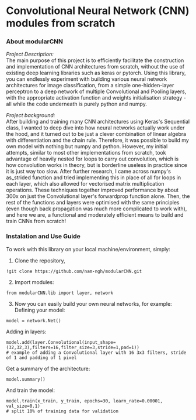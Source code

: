 # Convolutional Neural Network (CNN) modules from scratch

### About modularCNN
*Project Description:*<br>
The main purpose of this project is to efficiently facilitate the construction and implementation of CNN architectures from scratch, without the use of existing deep learning libraries such as keras or pytorch. Using this library, you can endlessly experiment with building various neural network architectures for image classification, from a simple one-hidden-layer perceptron to a deep network of multiple Convolutional and Pooling layers, with the appropriate activation function and weights initialisation strategy - all while the code underneath is purely python and numpy.

*Project background:*<br>
After building and training many CNN architectures using Keras's Sequential class, I wanted to deep dive into how neural networks actually work under the hood, and it turned out to be just a clever combination of linear algebra with differentiation and the chain rule. Therefore, it was possible to build my own model with nothing but numpy and python. However, my initial attempts, similar to most other implementations from scratch, took advantage of heavily nested for loops to carry out convolution, which is how convolution works in theory, but is borderline useless in practice since it is just way too slow. After further research, I came across numpy's as_strided function and tried implementing this in place of all for loops in each layer, which also allowed for vectorised matrix multiplication operations. These techniques together improved performance by about 300x on just the Convolutional layer's forwardprop function alone. Then, the rest of the functions and layers were optimised with the same principles (even though back propagation was much more complicated to work with), and here we are, a functional and moderately efficient means to build and train CNNs from scratch!

### Instalation and Use Guide
To work with this library on your local machine/environment, simply:
1. Clone the repository,

```
!git clone https://github.com/nam-ngh/modularCNN.git
```

2. Import modules:


```
from modularCNN.lib import layer, network
```

3. Now you can easily build your own neural networks, for example:
Defining your model:

```
model = network.Net()
```

Adding in layers:

```
model.add(layer.Convolutional(input_shape=(32,32,3),filters=16,filter_size=3,stride=1,pad=1))
# example of adding a Convolutional layer with 16 3x3 filters, stride of 1 and padding of 1 pixel
```
Get a summary of the architecture:

```
model.summary()
```

And train the model:

```
model.train(x_train, y_train, epochs=30, learn_rate=0.00001, val_size=0.1)
# split 10% of training data for validation
```







